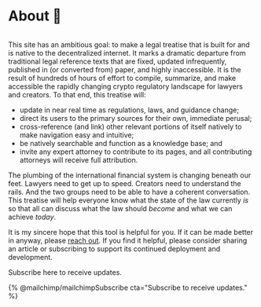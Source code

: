 # About 🚀

<figure><img src=".gitbook/assets/191c1f-BG-Logo-White-Text---Social-Media-Card.png" alt=""><figcaption></figcaption></figure>

This site has an ambitious goal: to make a legal treatise that is built for and is native to the decentralized internet. It marks a dramatic departure from traditional legal reference texts that are fixed, updated infrequently, published in (or converted from) paper, and highly inaccessible. It is the result of hundreds of hours of effort to compile, summarize, and make accessible the rapidly changing crypto regulatory landscape for lawyers and creators. To that end, this treatise will:

* update in near real time as regulations, laws, and guidance change;
* direct its users to the primary sources for their own, immediate perusal;
* cross-reference (and link) other relevant portions of itself natively to make navigation easy and intuitive;
* be natively searchable and function as a knowledge base; and
* invite any expert attorney to contribute to its pages, and all contributing attorneys will receive full attribution.

The plumbing of the international financial system is changing beneath our feet. Lawyers need to get up to speed. Creators need to understand the rails. And the two groups need to be able to have a coherent conversation. This treatise will help everyone know what the state of the law currently _is_ so that all can discuss what the law should _become_ and what we can achieve _today_.

It is my sincere hope that this tool is helpful for you. If it can be made better in anyway, please [reach out](http://twitter.com/lawtoshi). If you find it helpful, please consider sharing an article or subscribing to support its continued deployment and development.

Subscribe here to receive updates.&#x20;

{% @mailchimp/mailchimpSubscribe cta="Subscribe to receive updates." %}

